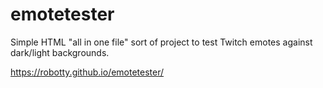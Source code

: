 # emotetester

Simple HTML "all in one file" sort of project to test Twitch emotes against dark/light backgrounds.

https://robotty.github.io/emotetester/
